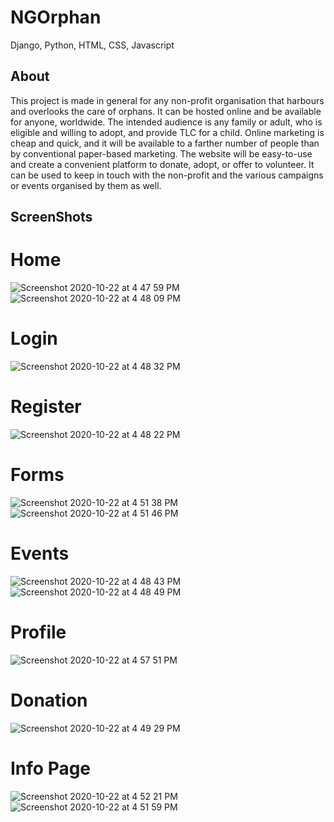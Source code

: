 # NGOrphan

Django, Python, HTML, CSS, Javascript

## About
This project is made in general for any non-profit organisation that harbours and overlooks the care of orphans. It can be hosted online and be available for anyone, worldwide. The intended audience is any family or adult, who is eligible and willing to adopt, and provide TLC for a child.
Online marketing is cheap and quick, and it will be available to a farther number of people than by conventional paper-based marketing.
The website will be easy-to-use and create a convenient platform to donate, adopt, or offer to volunteer.
It can be used to keep in touch with the non-profit and the various campaigns or events organised by them as well.

## ScreenShots

# Home 
![Screenshot 2020-10-22 at 4 47 59 PM](https://user-images.githubusercontent.com/58876667/96865869-1ed02f80-1488-11eb-8ee4-88632d2f0bdf.png)
![Screenshot 2020-10-22 at 4 48 09 PM](https://user-images.githubusercontent.com/58876667/96865891-25f73d80-1488-11eb-9967-83755c474fd7.png)

# Login
![Screenshot 2020-10-22 at 4 48 32 PM](https://user-images.githubusercontent.com/58876667/96865952-3d362b00-1488-11eb-9ac5-6c9a83e4197e.png)

# Register
![Screenshot 2020-10-22 at 4 48 22 PM](https://user-images.githubusercontent.com/58876667/96866016-54751880-1488-11eb-97f6-5a58323f01b1.png)

# Forms
![Screenshot 2020-10-22 at 4 51 38 PM](https://user-images.githubusercontent.com/58876667/96866217-9f8f2b80-1488-11eb-9764-62c104de612e.png)
![Screenshot 2020-10-22 at 4 51 46 PM](https://user-images.githubusercontent.com/58876667/96866071-68b91580-1488-11eb-968d-c62760fd62d3.png)

# Events
![Screenshot 2020-10-22 at 4 48 43 PM](https://user-images.githubusercontent.com/58876667/96866099-71115080-1488-11eb-8551-404d8cb418f3.png)
![Screenshot 2020-10-22 at 4 48 49 PM](https://user-images.githubusercontent.com/58876667/96866117-75d60480-1488-11eb-8f22-72eb6ced4b2e.png)

# Profile
![Screenshot 2020-10-22 at 4 57 51 PM](https://user-images.githubusercontent.com/58876667/96866144-7ff80300-1488-11eb-8e54-67ad202e0b58.png)

# Donation
![Screenshot 2020-10-22 at 4 49 29 PM](https://user-images.githubusercontent.com/58876667/96866188-956d2d00-1488-11eb-8839-b6ed3454892c.png)

# Info Page
![Screenshot 2020-10-22 at 4 52 21 PM](https://user-images.githubusercontent.com/58876667/96866377-dc5b2280-1488-11eb-946d-d8d95058da6a.png)
![Screenshot 2020-10-22 at 4 51 59 PM](https://user-images.githubusercontent.com/58876667/96866388-e1b86d00-1488-11eb-9c50-72ec3afba4be.png)
